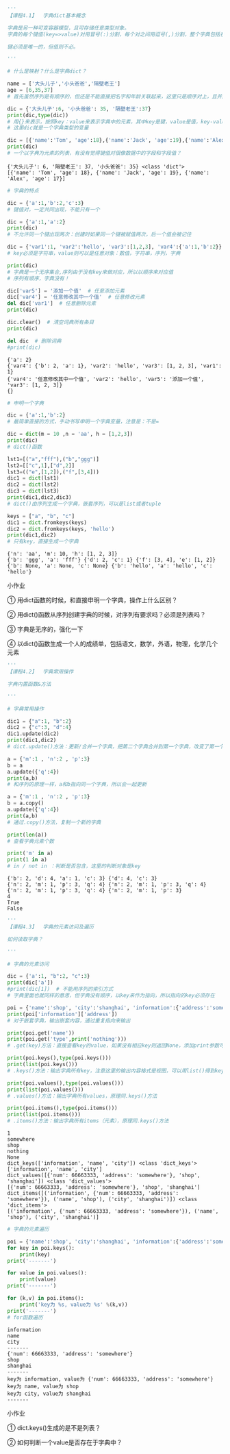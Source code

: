 

```python
'''
【课程4.1】  字典dict基本概念

字典是另一种可变容器模型，且可存储任意类型对象。
字典的每个键值(key=>value)对用冒号(:)分割，每个对之间用逗号(,)分割，整个字典包括在花括号({})中 

键必须是唯一的，但值则不必。

'''
```


```python
# 什么是映射？什么是字典dict？

name = ['大头儿子','小头爸爸','隔壁老王']
age = [6,35,37]
# 首先虽然序列是有顺序的，但还是不能直接把名字和年龄关联起来，这里只是顺序对上，且并没有一对一的关系

dic = {'大头儿子':6, '小头爸爸': 35, '隔壁老王':37}
print(dic,type(dic))
# 用{}来表示，按照key：value来表示字典中的元素，其中key是键，value是值，key-value也就是键值对
# 这里dic就是一个字典类型的变量

dic = [{'name':'Tom', 'age':18},{'name':'Jack', 'age':19},{'name':'Alex', "age":17}]
print(dic)
# 一个以字典为元素的列表，有没有觉得键值对很像数据中的字段和字段值？
```

    {'大头儿子': 6, '隔壁老王': 37, '小头爸爸': 35} <class 'dict'>
    [{'name': 'Tom', 'age': 18}, {'name': 'Jack', 'age': 19}, {'name': 'Alex', 'age': 17}]
    


```python
# 字典的特点

dic = {'a':1,'b':2,'c':3}
# 键值对，一定共同出现，不能只有一个

dic = {'a':1,'a':2}
print(dic)
# 不允许同一个键出现两次：创建时如果同一个键被赋值两次，后一个值会被记住

dic = {'var1':1, 'var2':'hello', 'var3':[1,2,3], 'var4':{'a':1,'b':2}}
# key必须是字符串，value则可以是任意对象：数值，字符串，序列，字典

print(dic)
# 字典是一个无序集合,序列由于没有key来做对应，所以以顺序来对应值
# 序列有顺序，字典没有！

dic['var5'] = '添加一个值'  # 任意添加元素
dic['var4'] = '任意修改其中一个值'  # 任意修改元素
del dic['var1']  # 任意删除元素
print(dic)

dic.clear()  # 清空词典所有条目
print(dic)

del dic  # 删除词典
#print(dic)  
```

    {'a': 2}
    {'var4': {'b': 2, 'a': 1}, 'var2': 'hello', 'var3': [1, 2, 3], 'var1': 1}
    {'var4': '任意修改其中一个值', 'var2': 'hello', 'var5': '添加一个值', 'var3': [1, 2, 3]}
    {}
    


```python
# 申明一个字典

dic = {'a':1,'b':2}
# 最简单直接的方式，手动书写申明一个字典变量，注意是：不是=

dic = dict(m = 10 ,n = 'aa', h = [1,2,3])
print(dic)
# dict()函数

lst1=[("a","fff"),("b","ggg")]
lst2=[["c",1],["d",2]]
lst3=(("e",[1,2]),("f",[3,4]))
dic1 = dict(lst1)
dic2 = dict(lst2)
dic3 = dict(lst3)
print(dic1,dic2,dic3)
# dict()由序列生成一个字典，嵌套序列，可以是list或者tuple

keys = ["a", "b", "c"]
dic1 = dict.fromkeys(keys)
dic2 = dict.fromkeys(keys, 'hello')
print(dic1,dic2)
# 只有key，直接生成一个字典
```

    {'n': 'aa', 'm': 10, 'h': [1, 2, 3]}
    {'b': 'ggg', 'a': 'fff'} {'d': 2, 'c': 1} {'f': [3, 4], 'e': [1, 2]}
    {'b': None, 'a': None, 'c': None} {'b': 'hello', 'a': 'hello', 'c': 'hello'}
    

小作业

① 用dict函数的时候，和直接申明一个字典，操作上什么区别？

② 用dict()函数从序列创建字典的时候，对序列有要求吗？必须是列表吗？

③ 字典是无序的，强化一下

④ 以dict()函数生成一个人的成绩单，包括语文，数学，外语，物理，化学几个元素


```python
'''
【课程4.2】  字典常用操作

字典内置函数&方法

'''
```


```python
# 字典常用操作

dic1 = {"a":1, "b":2}
dic2 = {"c":3, "d":4}
dic1.update(dic2)
print(dic1,dic2)
# dict.update()方法：更新/合并一个字典，把第二个字典合并到第一个字典，改变了第一个字典

a = {'m':1 , 'n':2 , 'p':3}
b = a
a.update({'q':4})
print(a,b)
# 和序列的原理一样，a和b指向同一个字典，所以会一起更新

a = {'m':1 , 'n':2 , 'p':3}
b = a.copy()
a.update({'q':4})
print(a,b)
# 通过.copy()方法，复制一个新的字典

print(len(a))
# 查看字典元素个数

print('m' in a)
print(1 in a)
# in / not in ：判断是否包含，这里的判断对象是key
```

    {'b': 2, 'd': 4, 'a': 1, 'c': 3} {'d': 4, 'c': 3}
    {'n': 2, 'm': 1, 'p': 3, 'q': 4} {'n': 2, 'm': 1, 'p': 3, 'q': 4}
    {'n': 2, 'm': 1, 'p': 3, 'q': 4} {'n': 2, 'm': 1, 'p': 3}
    4
    True
    False
    


```python
'''
【课程4.3】  字典的元素访问及遍历

如何读取字典？

'''
```


```python
# 字典的元素访问

dic = {'a':1, "b":2, "c":3}
print(dic['a'])
#print(dic[1])  # 不能用序列的索引方式
# 字典里面也就同样的意思，但字典没有顺序，以key来作为指向，所以指向的key必须存在

poi = {'name':'shop', 'city':'shanghai', 'information':{'address':'somewhere', 'num':66663333}}
print(poi['information']['address'])
# 对于嵌套字典，输出嵌套内容，通过重复指向来输出

print(poi.get('name'))
print(poi.get('type',print('nothing')))
# .get(key)方法：直接查看key的value，如果没有相应key则返回None，添加print参数可以多返回一个值

print(poi.keys(),type(poi.keys()))
print(list(poi.keys()))
# .keys()方法：输出字典所有key，注意这里的输出内容格式是视图，可以用list()得到key的列表，类似range()

print(poi.values(),type(poi.values()))
print(list(poi.values()))
# .values()方法：输出字典所有values，原理同.keys()方法

print(poi.items(),type(poi.items()))
print(list(poi.items()))
# .items()方法：输出字典所有items（元素），原理同.keys()方法
```

    1
    somewhere
    shop
    nothing
    None
    dict_keys(['information', 'name', 'city']) <class 'dict_keys'>
    ['information', 'name', 'city']
    dict_values([{'num': 66663333, 'address': 'somewhere'}, 'shop', 'shanghai']) <class 'dict_values'>
    [{'num': 66663333, 'address': 'somewhere'}, 'shop', 'shanghai']
    dict_items([('information', {'num': 66663333, 'address': 'somewhere'}), ('name', 'shop'), ('city', 'shanghai')]) <class 'dict_items'>
    [('information', {'num': 66663333, 'address': 'somewhere'}), ('name', 'shop'), ('city', 'shanghai')]
    


```python
# 字典的元素遍历

poi = {'name':'shop', 'city':'shanghai', 'information':{'address':'somewhere', 'num':66663333}}
for key in poi.keys():
    print(key)
print('-------')

for value in poi.values():
    print(value)
print('-------')

for (k,v) in poi.items():
    print('key为 %s, value为 %s' %(k,v))
print('-------')  
# for函数遍历
```

    information
    name
    city
    -------
    {'num': 66663333, 'address': 'somewhere'}
    shop
    shanghai
    -------
    key为 information, value为 {'num': 66663333, 'address': 'somewhere'}
    key为 name, value为 shop
    key为 city, value为 shanghai
    -------
    

小作业

① dict.keys()生成的是不是列表？

② 如何判断一个value是否存在于字典中？
